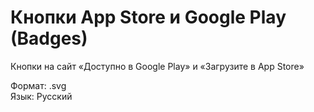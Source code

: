 # Кнопки App Store и Google Play (Badges)

Кнопки на сайт &laquo;Доступно в Google Play&raquo; и &laquo;Загрузите в App Store&raquo;

Формат: .svg<br>
Язык: Русский